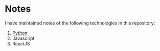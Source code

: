 # Notes

I have maintained notes of the following technologies in this repository:

1. [Python](https://github.com/coder-richa/notes/tree/master/python)
2. Javascript
3. ReactJS
